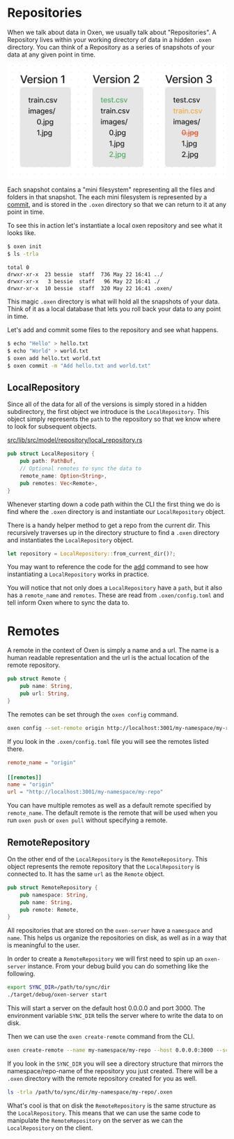 # Repositories

When we talk about data in Oxen, we usually talk about "Repositories". A Repository lives within your working directory of data in a hidden `.oxen` directory. You can think of a Repository as a series of snapshots of your data at any given point in time. 

![File Versions](/images/versions.png)

Each snapshot contains a "mini filesystem" representing all the files and folders in that snapshot. The each mini filesystem is represented by a [commit](domains/commits.md), and is stored in the `.oxen` directory so that we can return to it at any point in time.

To see this in action let's instantiate a local oxen repository and see what it looks like.

```bash
$ oxen init
$ ls -trla
```

```
total 0
drwxr-xr-x  23 bessie  staff  736 May 22 16:41 ../
drwxr-xr-x   3 bessie  staff   96 May 22 16:41 ./
drwxr-xr-x  10 bessie  staff  320 May 22 16:41 .oxen/
```

This magic `.oxen` directory is what will hold all the snapshots of your data. Think of it as a local database that lets you roll back your data to any point in time.

Let's add and commit some files to the repository and see what happens.

```bash
$ echo "Hello" > hello.txt
$ echo "World" > world.txt
$ oxen add hello.txt world.txt
$ oxen commit -m "Add hello.txt and world.txt"
```

## LocalRepository

Since all of the data for all of the versions is simply stored in a hidden subdirectory, the first object we introduce is the `LocalRepository`. This object simply represents the `path` to the repository so that we know where to look for subsequent objects.

[src/lib/src/model/repository/local_repository.rs](https://github.com/Oxen-AI/Oxen/blob/main/src/lib/src/model/repository/local_repository.rs)

```rust
pub struct LocalRepository {
    pub path: PathBuf,
    // Optional remotes to sync the data to
    remote_name: Option<String>,
    pub remotes: Vec<Remote>,
}
```

Whenever starting down a code path within the CLI the first thing we do is find where the `.oxen` directory is and instantiate our `LocalRepository` object.

There is a handy helper method to get a repo from the current dir. This recursively traverses up in the directory structure to find a `.oxen` directory and instantiates the `LocalRepository` object.

```rust
let repository = LocalRepository::from_current_dir()?;
```

You may want to reference the code for the [add](https://github.com/Oxen-AI/Oxen/blob/main/src/cli/src/cmd/add.rs) command to see how instantiating a `LocalRepository` works in practice.

You will notice that not only does a `LocalRepository` have a `path`, but it also has a `remote_name` and `remotes`. These are read from `.oxen/config.toml` and tell inform Oxen where to sync the data to.

# Remotes

A remote in the context of Oxen is simply a name and a url. The name is a human readable representation and the url is the actual location of the remote repository.

```rust
pub struct Remote {
    pub name: String,
    pub url: String,
}
```

The remotes can be set through the `oxen config` command.

```bash
oxen config --set-remote origin http://localhost:3001/my-namespace/my-repo
```

If you look in the `.oxen/config.toml` file you will see the remotes listed there.

```toml
remote_name = "origin"

[[remotes]]
name = "origin"
url = "http://localhost:3001/my-namespace/my-repo"
```

You can have multiple remotes as well as a default remote specified by `remote_name`. The default remote is the remote that will be used when you run `oxen push` or `oxen pull` without specifying a remote.

## RemoteRepository

On the other end of the `LocalRepository` is the `RemoteRepository`. This object represents the remote repository that the `LocalRepository` is connected to. It has the same `url` as the `Remote` object.

```rust
pub struct RemoteRepository {
    pub namespace: String,
    pub name: String,
    pub remote: Remote,
}
```

All repositories that are stored on the `oxen-server` have a `namespace` and `name`. This helps us organize the repositories on disk, as well as in a way that is meaningful to the user.

In order to create a `RemoteRepository` we will first need to spin up an `oxen-server` instance. From your debug build you can do something like the following.

```bash
export SYNC_DIR=/path/to/sync/dir
./target/debug/oxen-server start
```

This will start a server on the default host 0.0.0.0 and port 3000. The environment variable `SYNC_DIR` tells the server where to write the data to on disk.


Then we can use the `oxen create-remote` command from the CLI.

```bash
oxen create-remote --name my-namespace/my-repo --host 0.0.0.0:3000 --scheme http
```

If you look in the `SYNC_DIR` you will see a directory structure that mirrors the namespace/repo-name of the repository you just created. There will be a `.oxen` directory with the remote repository created for you as well.

```bash
ls -trla /path/to/sync/dir/my-namespace/my-repo/.oxen
```

What's cool is that on disk the `RemoteRepository` is the same structure as the `LocalRepository`. This means that we can use the same code to manipulate the `RemoteRepository` on the server as we can the `LocalRepository` on the client.

